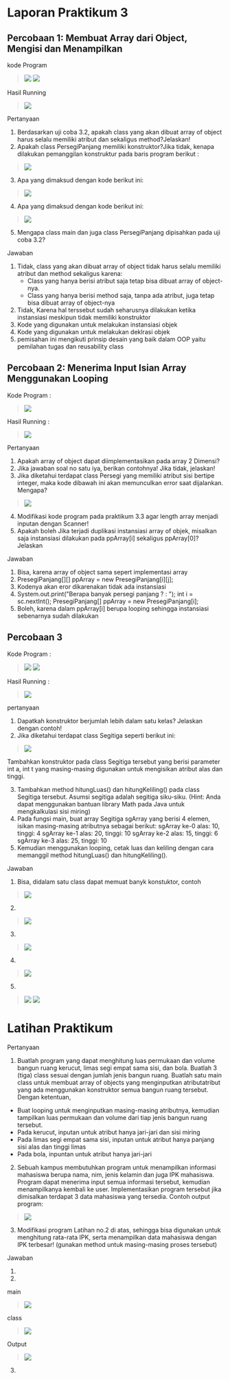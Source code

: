 # Laporan Praktikum 3

## Percobaan 1:  Membuat Array dari Object, Mengisi dan Menampilkan

kode Program

> <img src= "image.png">
> <img src= "image-1.png">

Hasil Running

> <img src= "image-12.png">

Pertanyaan
1. Berdasarkan uji coba 3.2, apakah class yang akan dibuat array of object harus selalu memiliki
atribut dan sekaligus method?Jelaskan!
2. Apakah class PersegiPanjang memiliki konstruktor?Jika tidak, kenapa dilakukan pemanggilan
konstruktur pada baris program berikut :
> <img src= "ArrayObjects20/image-3.png">
3. Apa yang dimaksud dengan kode berikut ini:
> <img src= "ArrayObjects20/image-4.png">
4. Apa yang dimaksud dengan kode berikut ini:
> <img src= "ArrayObjects20/image-5.png">
5. Mengapa class main dan juga class PersegiPanjang dipisahkan pada uji coba 3.2?

Jawaban
1. Tidak, class yang akan dibuat array of object tidak harus selalu memiliki atribut dan method sekaligus karena:
    - Class yang hanya berisi atribut saja tetap bisa dibuat array of object-nya.
    - Class yang hanya berisi method saja, tanpa ada atribut, juga tetap bisa dibuat array of object-nya
2. Tidak, Karena hal terssebut sudah seharusnya dilakukan ketika instansiasi meskipun tidak memiliki konstruktor
3. Kode yang digunakan untuk melakukan instansiasi objek
4. Kode yang digunakan untuk melakukan deklrasi objek
5. pemisahan ini mengikuti prinsip desain yang baik dalam OOP yaitu pemilahan tugas dan reusability class

## Percobaan 2: Menerima Input Isian Array Menggunakan Looping

Kode Program :

> <img src= "image-2.png">

Hasil Running :

> <img src= "image-3.png">

Pertanyaan
1. Apakah array of object dapat diimplementasikan pada array 2 Dimensi?
2. Jika jawaban soal no satu iya, berikan contohnya! Jika tidak, jelaskan!
3. Jika diketahui terdapat class Persegi yang memiliki atribut sisi bertipe integer, maka kode
dibawah ini akan memunculkan error saat dijalankan. Mengapa?
> <img src= "image-4.png">
4. Modifikasi kode program pada praktikum 3.3 agar length array menjadi inputan dengan Scanner!
5. Apakah boleh Jika terjadi duplikasi instansiasi array of objek, misalkan saja instansiasi dilakukan
pada ppArray[i] sekaligus ppArray[0]?Jelaskan 

Jawaban
1. Bisa, karena array of object sama sepert implementasi array
2. PresegiPanjang[][] ppArray = new PresegiPanjang[i][j];
3. Kodenya akan eror dikarenakan tidak ada instansiasi
4. System.out.print("Berapa banyak persegi panjang ? : ");
   int i = sc.nextInt();
   PresegiPanjang[] ppArray = new PresegiPanjang[i];
5. Boleh, karena dalam ppArray[i] berupa looping sehingga instansiasi sebenarnya sudah dilakukan

## Percobaan 3

Kode Program :

> <img src= "image-5.png">
> <img src= "image-9.png">

Hasil Running :

> <img src= "image-8.png">

pertanyaan
1. Dapatkah konstruktor berjumlah lebih dalam satu kelas? Jelaskan dengan contoh!
2. Jika diketahui terdapat class Segitiga seperti berikut ini:
> <img src= "image-10.png">
   Tambahkan konstruktor pada class Segitiga tersebut yang berisi parameter int a, int t
   yang masing-masing digunakan untuk mengisikan atribut alas dan tinggi.
   
3. Tambahkan method hitungLuas() dan hitungKeliling() pada class Segitiga
   tersebut. Asumsi segitiga adalah segitiga siku-siku. (Hint: Anda dapat menggunakan bantuan
   library Math pada Java untuk mengkalkulasi sisi miring)
4. Pada fungsi main, buat array Segitiga sgArray yang berisi 4 elemen, isikan masing-masing
   atributnya sebagai berikut:
    sgArray ke-0 alas: 10, tinggi: 4
    sgArray ke-1 alas: 20, tinggi: 10
    sgArray ke-2 alas: 15, tinggi: 6
    sgArray ke-3 alas: 25, tinggi: 10
5. Kemudian menggunakan looping, cetak luas dan keliling dengan cara memanggil method
   hitungLuas() dan hitungKeliling().

Jawaban
1. Bisa, didalam satu class dapat memuat banyk konstuktor, contoh
> <img src= "image-9.png">

2. 
> <img src= "image-11.png">
3. 
> <img src= "image-13.png">
4. 
> <img src= "image-14.png">
5. 
> <img src= "image-15.png">
> <img src= "image-16.png">

# Latihan Praktikum

Pertanyaan

1. Buatlah program yang dapat menghitung luas permukaan dan volume bangun ruang kerucut,
limas segi empat sama sisi, dan bola. Buatlah 3 (tiga) class sesuai dengan jumlah jenis bangun
ruang. Buatlah satu main class untuk membuat array of objects yang menginputkan atributatribut yang ada menggunakan konstruktor semua bangun ruang tersebut. Dengan ketentuan,
- Buat looping untuk menginputkan masing-masing atributnya, kemudian tampilkan
luas permukaan dan volume dari tiap jenis bangun ruang tersebut.
- Pada kerucut, inputan untuk atribut hanya jari-jari dan sisi miring
- Pada limas segi empat sama sisi, inputan untuk atribut hanya panjang sisi alas dan
tinggi limas
- Pada bola, inpuntan untuk atribut hanya jari-jari

2. Sebuah kampus membutuhkan program untuk menampilkan informasi mahasiswa berupa nama,
nim, jenis kelamin dan juga IPK mahasiswa. Program dapat menerima input semua informasi
tersebut, kemudian menampilkanya kembali ke user. Implementasikan program tersebut jika
dimisalkan terdapat 3 data mahasiswa yang tersedia. Contoh output program:

> <img src= "image-17.png">

3. Modifikasi program Latihan no.2 di atas, sehingga bisa digunakan untuk menghitung rata-rata IPK,
serta menampilkan data mahasiswa dengan IPK terbesar! (gunakan method untuk masing-masing
proses tersebut)

Jawaban

1. 
2. 
main 

> <img src= "mainTugas2.png">

class

> <img src= "image-18.png">

Output

> <img src= "image-19.png">

3. 